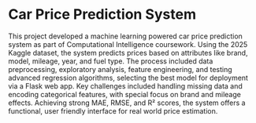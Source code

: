 # Car Price Prediction System
 This project developed a machine learning powered car price prediction system as part of Computational Intelligence coursework. Using the 2025 Kaggle dataset, the system predicts prices based on attributes like brand, model, mileage, year, and fuel type. The process included data preprocessing, exploratory analysis, feature engineering, and testing advanced regression algorithms, selecting the best model for deployment via a Flask web app. Key challenges included handling missing data and encoding categorical features, with special focus on brand and mileage effects. Achieving strong MAE, RMSE, and R² scores, the system offers a functional, user friendly interface for real world price estimation.
